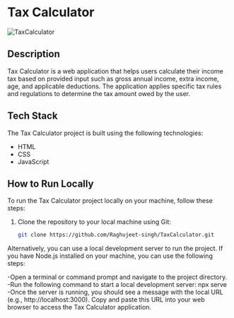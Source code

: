 # Tax Calculator

![TaxCalculator]("screenshots/TaxCalculator.png")

## Description

Tax Calculator is a web application that helps users calculate their income tax based on provided input such as gross annual income, extra income, age, and applicable deductions. The application applies specific tax rules and regulations to determine the tax amount owed by the user.

## Tech Stack

The Tax Calculator project is built using the following technologies:

- HTML
- CSS
- JavaScript

## How to Run Locally

To run the Tax Calculator project locally on your machine, follow these steps:

1. Clone the repository to your local machine using Git:

   ```bash
   git clone https://github.com/Raghujeet-singh/TaxCalculator.git
   ```

Alternatively, you can use a local development server to run the project. If you have Node.js installed on your machine, you can use the following steps:

-Open a terminal or command prompt and navigate to the project directory.
-Run the following command to start a local development server: npx serve
-Once the server is running, you should see a message with the local URL (e.g., http://localhost:3000). Copy and paste this URL into your web browser to access the Tax Calculator application.
